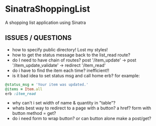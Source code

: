 # SinatraShoppingList
A shopping list application using Sinatra

## ISSUES / QUESTIONS
* how to specify public directory!  Lost my styles!
* how to get the status message back to the list_read route?
* do I need to have chain of routes?  post '/item_update' -> post '/item_update_validate' -> redirect '/item_read'
* do i have to find the item each time?  inefficient!!
* is it bad idea to set status msg and call home erb?  for example:

``` ruby
@status_msg = 'Your item was updated.'
@items = Item.all
erb :item_read
```

* why can't i set width of name & quantity in "table"?
* whats best way to redirect to a page with a button?
  a href?
  form with button method = get?
* do i need form to wrap button?  or can button alone make a post/get?
